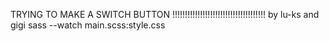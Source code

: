  TRYING TO MAKE A SWITCH BUTTON  !!!!!!!!!!!!!!!!!!!!!!!!!!!!!!!!!!!!!
 by lu-ks and gigi 
 sass --watch main.scss:style.css
